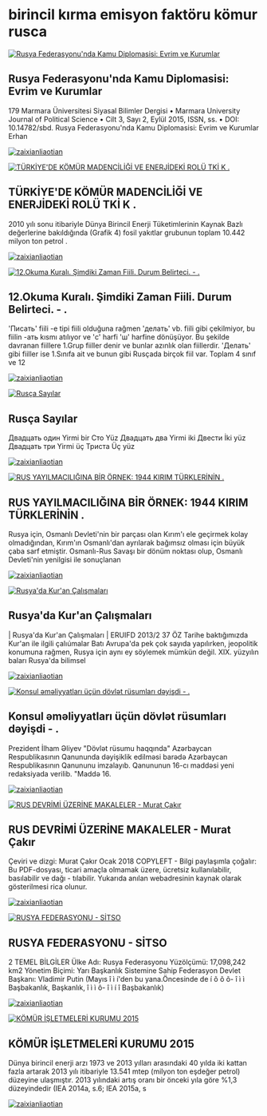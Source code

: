 # birincil kırma emisyon faktöru kömur rusca
<a href="https://mnn.zoosnet.net/LR/Chatpre.aspx?id=MNN94995150&p=https://topgrinding.com/" target="_blank">![Rusya Federasyonu'nda Kamu Diplomasisi: Evrim ve Kurumlar](https://github.com/technlg/images/blob/main/23.jpg)</a>
## Rusya Federasyonu'nda Kamu Diplomasisi: Evrim ve Kurumlar
179 Marmara Üniversitesi Siyasal Bilimler Dergisi • Marmara University Journal of Political Science • Cilt 3, Sayı 2, Eylül 2015, ISSN, ss. • DOI: 10.14782/sbd. Rusya Federasyonu'nda Kamu Diplomasisi: Evrim ve Kurumlar Erhan 
<a href="https://mnn.zoosnet.net/LR/Chatpre.aspx?id=MNN94995150&p=https://topgrinding.com/" target="_blank"><img src="https://github.com/technlg/images/raw/main/chat11.jpg" alt="zaixianliaotian"/></a><a href="//whatsapp.shibangsoft.com/WhatsApp.php" ><img src="https://github.com/technlg/images/raw/main/chat11.png" alt=""></a>
<a href="https://mnn.zoosnet.net/LR/Chatpre.aspx?id=MNN94995150&p=https://topgrinding.com/" target="_blank">![TÜRKİYE'DE KÖMÜR MADENCİLİĞİ VE ENERJİDEKİ ROLÜ TKİ K .](https://github.com/technlg/images/blob/main/7.jpg)</a>
## TÜRKİYE'DE KÖMÜR MADENCİLİĞİ VE ENERJİDEKİ ROLÜ TKİ K .
2010 yılı sonu itibariyle Dünya Birincil Enerji Tüketimlerinin Kaynak Bazlı değerlerine bakıldığında (Grafik 4) fosil yakıtlar grubunun toplam 10.442 milyon ton petrol .
<a href="https://mnn.zoosnet.net/LR/Chatpre.aspx?id=MNN94995150&p=https://topgrinding.com/" target="_blank"><img src="https://github.com/technlg/images/raw/main/chat11.jpg" alt="zaixianliaotian"/></a><a href="//whatsapp.shibangsoft.com/WhatsApp.php" ><img src="https://github.com/technlg/images/raw/main/chat11.png" alt=""></a>
<a href="https://mnn.zoosnet.net/LR/Chatpre.aspx?id=MNN94995150&p=https://topgrinding.com/" target="_blank">![12.Okuma Kuralı. Şimdiki Zaman Fiili. Durum Belirteci. - .](https://github.com/technlg/images/blob/main/23.jpg)</a>
## 12.Okuma Kuralı. Şimdiki Zaman Fiili. Durum Belirteci. - .
'Писать' fiili -e tipi fiili olduğuna rağmen 'делать' vb. fiili gibi çekilmiyor, bu fiilin -ать kısmı atılıyor ve 'с' harfi 'ш' harfine dönüşüyor. Bu şekilde davranan fiillere 1.Grup fiiller denir ve bunlar azınlık olan fiillerdir. 'Делать' gibi fiiller ise 1.Sınıfa ait ve bunun gibi Rusçada birçok fiil var. Toplam 4 sınıf ve 12 
<a href="https://mnn.zoosnet.net/LR/Chatpre.aspx?id=MNN94995150&p=https://topgrinding.com/" target="_blank"><img src="https://github.com/technlg/images/raw/main/chat11.jpg" alt="zaixianliaotian"/></a><a href="//whatsapp.shibangsoft.com/WhatsApp.php" ><img src="https://github.com/technlg/images/raw/main/chat11.png" alt=""></a>
<a href="https://mnn.zoosnet.net/LR/Chatpre.aspx?id=MNN94995150&p=https://topgrinding.com/" target="_blank">![Rusça Sayılar](https://github.com/technlg/images/blob/main/39.jpg)</a>
## Rusça Sayılar
Двадцать один Yirmi bir Сто Yüz Двадцать два Yirmi iki Двести İki yüz Двадцать три Yirmi üç Триста Üç yüz 
<a href="https://mnn.zoosnet.net/LR/Chatpre.aspx?id=MNN94995150&p=https://topgrinding.com/" target="_blank"><img src="https://github.com/technlg/images/raw/main/chat11.jpg" alt="zaixianliaotian"/></a><a href="//whatsapp.shibangsoft.com/WhatsApp.php" ><img src="https://github.com/technlg/images/raw/main/chat11.png" alt=""></a>
<a href="https://mnn.zoosnet.net/LR/Chatpre.aspx?id=MNN94995150&p=https://topgrinding.com/" target="_blank">![RUS YAYILMACILIĞINA BİR ÖRNEK: 1944 KIRIM TÜRKLERİNİN .](https://github.com/technlg/images/blob/main/41.jpg)</a>
## RUS YAYILMACILIĞINA BİR ÖRNEK: 1944 KIRIM TÜRKLERİNİN .
Rusya için, Osmanlı Devleti'nin bir parçası olan Kırım'ı ele geçirmek kolay olmadığından, Kırım'ın Osmanlı'dan ayrılarak bağımsız olması için büyük çaba sarf etmiştir. Osmanlı-Rus Savaşı bir dönüm noktası olup, Osmanlı Devleti'nin yenilgisi ile sonuçlanan 
<a href="https://mnn.zoosnet.net/LR/Chatpre.aspx?id=MNN94995150&p=https://topgrinding.com/" target="_blank"><img src="https://github.com/technlg/images/raw/main/chat11.jpg" alt="zaixianliaotian"/></a><a href="//whatsapp.shibangsoft.com/WhatsApp.php" ><img src="https://github.com/technlg/images/raw/main/chat11.png" alt=""></a>
<a href="https://mnn.zoosnet.net/LR/Chatpre.aspx?id=MNN94995150&p=https://topgrinding.com/" target="_blank">![Rusya'da Kur'an Çalışmaları](https://github.com/technlg/images/blob/main/5.jpg)</a>
## Rusya'da Kur'an Çalışmaları
| Rusya'da Kur'an Çalışmaları | ERUIFD 2013/2 37 ÖZ Tarihe baktığımızda Kur'an ile ilgili çalıúmalar Batı Avrupa'da pek çok sayıda yapılırken, jeopolitik konumuna rağmen, Rusya için aynı ey söylemek mümkün değil. XIX. yüzyılın baları Rusya'da bilimsel
<a href="https://mnn.zoosnet.net/LR/Chatpre.aspx?id=MNN94995150&p=https://topgrinding.com/" target="_blank"><img src="https://github.com/technlg/images/raw/main/chat11.jpg" alt="zaixianliaotian"/></a><a href="//whatsapp.shibangsoft.com/WhatsApp.php" ><img src="https://github.com/technlg/images/raw/main/chat11.png" alt=""></a>
<a href="https://mnn.zoosnet.net/LR/Chatpre.aspx?id=MNN94995150&p=https://topgrinding.com/" target="_blank">![Konsul əməliyyatları üçün dövlət rüsumları dəyişdi - .](https://github.com/technlg/images/blob/main/39.jpg)</a>
## Konsul əməliyyatları üçün dövlət rüsumları dəyişdi - .
Prezident İlham Əliyev "Dövlət rüsumu haqqında" Azərbaycan Respublikasının Qanununda dəyişiklik edilməsi barədə Azərbaycan Respublikasının Qanununu imzalayıb. Qanununun 16-cı maddəsi yeni redaksiyada verilib. "Maddə 16.
<a href="https://mnn.zoosnet.net/LR/Chatpre.aspx?id=MNN94995150&p=https://topgrinding.com/" target="_blank"><img src="https://github.com/technlg/images/raw/main/chat11.jpg" alt="zaixianliaotian"/></a><a href="//whatsapp.shibangsoft.com/WhatsApp.php" ><img src="https://github.com/technlg/images/raw/main/chat11.png" alt=""></a>
<a href="https://mnn.zoosnet.net/LR/Chatpre.aspx?id=MNN94995150&p=https://topgrinding.com/" target="_blank">![RUS DEVRİMİ ÜZERİNE MAKALELER - Murat Çakır](https://github.com/technlg/images/blob/main/6.jpg)</a>
## RUS DEVRİMİ ÜZERİNE MAKALELER - Murat Çakır
Çeviri ve dizgi: Murat Çakır Ocak 2018 COPYLEFT - Bilgi paylaşımla çoğalır: Bu PDF-dosyası, ticari amaçla olmamak üzere, ücretsiz kullanılabilir, basılabilir ve dağı - tılabilir. Yukarıda anılan webadresinin kaynak olarak gösterilmesi rica olunur.
<a href="https://mnn.zoosnet.net/LR/Chatpre.aspx?id=MNN94995150&p=https://topgrinding.com/" target="_blank"><img src="https://github.com/technlg/images/raw/main/chat11.jpg" alt="zaixianliaotian"/></a><a href="//whatsapp.shibangsoft.com/WhatsApp.php" ><img src="https://github.com/technlg/images/raw/main/chat11.png" alt=""></a>
<a href="https://mnn.zoosnet.net/LR/Chatpre.aspx?id=MNN94995150&p=https://topgrinding.com/" target="_blank">![RUSYA FEDERASYONU - SİTSO](https://github.com/technlg/images/blob/main/63.jpg)</a>
## RUSYA FEDERASYONU - SİTSO
2 TEMEL BİLGİLER Ülke Adı: Rusya Federasyonu Yüzölçümü: 17,098,242 km2 Yönetim Biçimi: Yarı Başkanlık Sistemine Sahip Federasyon Devlet Başkanı: Vladimir Putin (Mayıs î ì í'den bu yana.Öncesinde de í õ õ õ- î ì ì Başbakanlık, Başkanlık, î ì ì ô- î ì í î Başbakanlık) 
<a href="https://mnn.zoosnet.net/LR/Chatpre.aspx?id=MNN94995150&p=https://topgrinding.com/" target="_blank"><img src="https://github.com/technlg/images/raw/main/chat11.jpg" alt="zaixianliaotian"/></a><a href="//whatsapp.shibangsoft.com/WhatsApp.php" ><img src="https://github.com/technlg/images/raw/main/chat11.png" alt=""></a>
<a href="https://mnn.zoosnet.net/LR/Chatpre.aspx?id=MNN94995150&p=https://topgrinding.com/" target="_blank">![KÖMÜR İŞLETMELERİ KURUMU 2015](https://github.com/technlg/images/blob/main/38.jpg)</a>
## KÖMÜR İŞLETMELERİ KURUMU 2015
Dünya birincil enerji arzı 1973 ve 2013 yılları arasındaki 40 yılda iki kattan fazla artarak 2013 yılı itibariyle 13.541 mtep (milyon ton eşdeğer petrol) düzeyine ulaşmıştır. 2013 yılındaki artış oranı bir önceki yıla göre %1,3 düzeyindedir (IEA 2014a, s.6; IEA 2015a, s 
<a href="https://mnn.zoosnet.net/LR/Chatpre.aspx?id=MNN94995150&p=https://topgrinding.com/" target="_blank"><img src="https://github.com/technlg/images/raw/main/chat11.jpg" alt="zaixianliaotian"/></a><a href="//whatsapp.shibangsoft.com/WhatsApp.php" ><img src="https://github.com/technlg/images/raw/main/chat11.png" alt=""></a>
